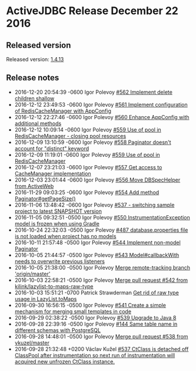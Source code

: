 <div class="page-header">
   <h1>ActiveJDBC Release December 22 2016</h1>
</div>


## Released version

Released version: [1.4.13](http://search.maven.org/#artifactdetails%7Corg.javalite%7Cactivejdbc%7C1.4.13%7Cjar)

## Release notes
* 2016-12-20 20:54:39 -0600 Igor Polevoy [#562 Implement delete children shallow](https://github.com/javalite/activejdbc/commit/a004066)
* 2016-12-12 23:49:53 -0600 Igor Polevoy [#561 Implement configuration of RedisCacheManager with AppConfig](https://github.com/javalite/activejdbc/commit/1333727)
* 2016-12-12 22:27:46 -0600 Igor Polevoy [#560 Enhance AppConfig with additional methods](https://github.com/javalite/activejdbc/commit/cddd9bd)
* 2016-12-12 10:09:14 -0600 Igor Polevoy [#559 Use of pool in RedisCacheManager - closing pool resources](https://github.com/javalite/activejdbc/commit/d2cde93)
* 2016-12-09 13:10:59 -0600 Igor Polevoy [#558 Paginator doesn't account for "distinct" keyword](https://github.com/javalite/activejdbc/commit/63fa6a5)
* 2016-12-09 11:19:01 -0600 Igor Polevoy [#559 Use of pool in RedisCacheManager](https://github.com/javalite/activejdbc/commit/d1a7c20)
* 2016-12-07 23:21:03 -0600 Igor Polevoy [#557 Get access to CacheManager implementation](https://github.com/javalite/activejdbc/commit/f82af3f)
* 2016-12-03 23:01:44 -0600 Igor Polevoy [#556 Move DBSpecHelper from ActiveWeb](https://github.com/javalite/activejdbc/commit/86dc933)
* 2016-11-29 09:03:25 -0600 Igor Polevoy [#554 Add method Paginator#getPageSize()](https://github.com/javalite/activejdbc/commit/7e51945)
* 2016-11-06 13:48:42 -0600 Igor Polevoy [#537 - switching sample project to latest SNAPSHOT version](https://github.com/javalite/activejdbc/commit/ed84656)
* 2016-11-05 09:32:51 -0500 Igor Polevoy [#550 InstrumentationException model is frozen when using Gradle](https://github.com/javalite/activejdbc/commit/d7a3a79)
* 2016-10-24 22:32:03 -0500 Igor Polevoy [#487 database.properties file is not loaded when project has no models](https://github.com/javalite/activejdbc/commit/d4abd8c)
* 2016-10-11 21:57:48 -0500 Igor Polevoy [#544 Implement non-model Paginator](https://github.com/javalite/activejdbc/commit/f0d0322)
* 2016-10-05 21:44:57 -0500 Igor Polevoy [#543 Model#callbackWith needs to overwrite previous listeners](https://github.com/javalite/activejdbc/commit/a099119)
* 2016-10-05 21:38:00 -0500 Igor Polevoy [Merge remote-tracking branch 'origin/master'](https://github.com/javalite/activejdbc/commit/7dbe9f0)
* 2016-10-03 22:58:21 -0500 Igor Polevoy [Merge pull request #542 from kilink/lazylist-to-maps-raw-type](https://github.com/javalite/activejdbc/commit/c05f230)
* 2016-10-03 15:51:21 -0700 Patrick Strawderman [Get rid of raw type usage in LazyList.toMaps](https://github.com/javalite/activejdbc/commit/83b0fa2)
* 2016-09-30 16:56:15 -0500 Igor Polevoy [#541 Create a simple mechanism for merging small templates in code](https://github.com/javalite/activejdbc/commit/1b70a62)
* 2016-09-29 02:38:22 -0500 Igor Polevoy [#539 Upgrade to Java 8](https://github.com/javalite/activejdbc/commit/11502f7)
* 2016-09-28 22:39:16 -0500 Igor Polevoy [#144 Same table name in different schemas with PostgreSQL](https://github.com/javalite/activejdbc/commit/15f2fd2)
* 2016-09-28 14:48:01 -0500 Igor Polevoy [Merge pull request #538 from vkuzel/master](https://github.com/javalite/activejdbc/commit/93feaee)
* 2016-09-28 21:32:48 +0200 Václav Kužel [#537 CtClass is detached off ClassPool after instrumentation so next run of instrumentation will acquired new unfrozen CtClass instance.](https://github.com/javalite/activejdbc/commit/3533174)